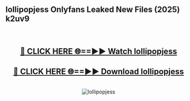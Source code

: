 <h2>lollipopjess Onlyfans Leaked New Files (2025) k2uv9</h2>
<br>
<div align="center">
<h2><a href="https://mediafiles.top/lollipopjess&ref=git" rel="nofollow">🔴 CLICK HERE 🌐==►► Watch lollipopjess</a></h2>
<h2><a href="https://mediafiles.top/lollipopjess&ref=git" rel="nofollow">🔴 CLICK HERE 🌐==►► Download lollipopjess</a></h2>
<br>
<a href="https://mediafiles.top/lollipopjess&ref=git" rel="nofollow" data-target="animated-image.originalLink"><img src="https://i.ibb.co.com/xMMVF88/686577567.gif" alt="lollipopjess" style="max-width: 100%; display: inline-block;" data-target="animated-image.originalImage"></a>
</div>
<br>
<br>